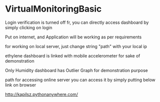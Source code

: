 # VirtualMonitoringBasic
Login verification is turned off fr, you can directly access dashboard by simply clicking on login

Put on internet, and Application will be working as per requirements

for working on local server, just change string "path" with your local ip

ethylene dashboard is linked with mobile accelerometer for sake of demonstration

Only Humidity dashboard has Outlier Graph for demonstration purpose


path for accessing online server
you can access it by simply putting below link on browser


http://kapilsz.pythonanywhere.com/ 
